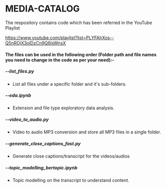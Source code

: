 # MEDIA-CATALOG

The respository contains code which has been referred in the YouTube Playlist 

https://www.youtube.com/playlist?list=PLYFAhXos--Q5nROjX3olDzCn9Q6lsWnsX



#### The files can be used in the following order (Folder path and file names you need to change in the code as per your need):-

##### --list_files.py     
-  List all files under a specific folder and it's sub-folders.
##### --eda.ipynb
-  Extension and file type exploratory data analysis.
##### --video_to_audio.py
-  Video to audio MP3 conversion and store all MP3 files in a single folder.
##### --generate_close_captions_fast.py
- Generate close captions/transcript for the videos/audios
##### --topic_modelling_bertopic.ipynb
- Topic modelling on the transcript to understand content.
